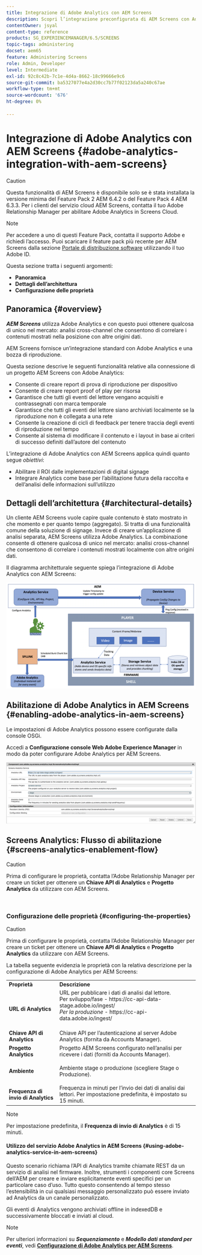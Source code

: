 ```yaml
---
title: Integrazione di Adobe Analytics con AEM Screens
description: Scopri l’integrazione preconfigurata di AEM Screens con Adobe Analytics e una bozza di gioco.
contentOwner: jsyal
content-type: reference
products: SG_EXPERIENCEMANAGER/6.5/SCREENS
topic-tags: administering
docset: aem65
feature: Administering Screens
role: Admin, Developer
level: Intermediate
exl-id: 92c8c42b-7c1e-4d4a-8662-18c99666e9c6
source-git-commit: ba5327077e4a2d30cc7b77f02123da5a240c67ae
workflow-type: tm+mt
source-wordcount: '676'
ht-degree: 0%

---
```


# Integrazione di Adobe Analytics con AEM Screens {#adobe-analytics-integration-with-aem-screens}

>[!CAUTION]
>
>Questa funzionalità di AEM Screens è disponibile solo se è stata installata la versione minima del Feature Pack 2 AEM 6.4.2 o del Feature Pack 4 AEM 6.3.3. Per i clienti del servizio cloud AEM Screens, contatta il tuo Adobe Relationship Manager per abilitare Adobe Analytics in Screens Cloud.

>[!NOTE]
>
>Per accedere a uno di questi Feature Pack, contatta il supporto Adobe e richiedi l’accesso. Puoi scaricare il feature pack più recente per AEM Screens dalla sezione [Portale di distribuzione software](https://experience.adobe.com/#/downloads/content/software-distribution/it/aem.html) utilizzando il tuo Adobe ID.

Questa sezione tratta i seguenti argomenti:

* **Panoramica**
* **Dettagli dell’architettura**
* **Configurazione delle proprietà**

## Panoramica {#overview}

***AEM Screens*** utilizza Adobe Analytics e con questo puoi ottenere qualcosa di unico nel mercato: analisi cross-channel che consentono di correlare i contenuti mostrati nella posizione con altre origini dati.

AEM Screens fornisce un’integrazione standard con Adobe Analytics e una bozza di riproduzione.

Questa sezione descrive le seguenti funzionalità relative alla connessione di un progetto AEM Screens con Adobe Analytics:

* Consente di creare report di prova di riproduzione per dispositivo
* Consente di creare report proof of play per risorsa
* Garantisce che tutti gli eventi del lettore vengano acquisiti e contrassegnati con marca temporale
* Garantisce che tutti gli eventi del lettore siano archiviati localmente se la riproduzione non è collegata a una rete
* Consente la creazione di cicli di feedback per tenere traccia degli eventi di riproduzione nel tempo
* Consente al sistema di modificare il contenuto e i layout in base ai criteri di successo definiti dall’autore del contenuto

L’integrazione di Adobe Analytics con AEM Screens applica quindi quanto segue *obiettivi*:

* Abilitare il ROI dalle implementazioni di digital signage
* Integrare Analytics come base per l’abilitazione futura della raccolta e dell’analisi delle informazioni sull’utilizzo

## Dettagli dell’architettura {#architectural-details}

Un cliente AEM Screens vuole capire quale contenuto è stato mostrato in che momento e per quanto tempo (aggregato). Si tratta di una funzionalità comune della soluzione di signage. Invece di creare un’applicazione di analisi separata, AEM Screens utilizza Adobe Analytics. La combinazione consente di ottenere qualcosa di unico nel mercato: analisi cross-channel che consentono di correlare i contenuti mostrati localmente con altre origini dati.

Il diagramma architetturale seguente spiega l’integrazione di Adobe Analytics con AEM Screens:

![screen_shot_2018-09-12at85611am](assets/screen_shot_2018-09-12at85611am.png)

## Abilitazione di Adobe Analytics in AEM Screens {#enabling-adobe-analytics-in-aem-screens}

Le impostazioni di Adobe Analytics possono essere configurate dalla console OSGi.

Accedi a **Configurazione console Web Adobe Experience Manager** in modo da poter configurare Adobe Analytics per AEM Screens.

![screen_shot_2018-09-04at25550pm](assets/screen_shot_2018-09-04at25550pm.png)

## Screens Analytics: Flusso di abilitazione {#screens-analytics-enablement-flow}

>[!CAUTION]
>
>Prima di configurare le proprietà, contatta l’Adobe Relationship Manager per creare un ticket per ottenere un **Chiave API di Analytics** e **Progetto Analytics** da utilizzare con AEM Screens.

![]()

### Configurazione delle proprietà {#configuring-the-properties}

>[!CAUTION]
>
>Prima di configurare le proprietà, contatta l’Adobe Relationship Manager per creare un ticket per ottenere un **Chiave API di Analytics** e **Progetto Analytics** da utilizzare con AEM Screens.

La tabella seguente evidenzia le proprietà con la relativa descrizione per la configurazione di Adobe Analytics per AEM Screens:

<table>
 <tbody>
  <tr>
   <td><strong>Proprietà</strong></td>
   <td><strong>Descrizione</strong></td>
  </tr>
  <tr>
   <td><strong>URL di Analytics</strong></td>
   <td>URL per pubblicare i dati di analisi dal lettore. <br>
   Per sviluppo/fase</em> - https://cc-api-data-stage.adobe.io/ingest/<br /> <em>Per la produzione</em> - https://cc-api-data.adobe.io/ingest/<br /> <br /></td>
  </tr>
  <tr>
   <td><strong>Chiave API di Analytics</strong></td>
   <td>Chiave API per l’autenticazione al server Adobe Analytics (fornita da Accounts Manager).</td>
  </tr>
  <tr>
   <td><strong>Progetto Analytics</strong></td>
   <td>Progetto AEM Screens configurato nell’analisi per ricevere i dati (forniti da Accounts Manager).</td>
  </tr>
  <tr>
   <td><strong>Ambiente</strong></td>
   <td><p>Ambiente stage o produzione (scegliere Stage o Produzione).</p></td>
  </tr>
  <tr>
   <td><strong>Frequenza di invio di Analytics</strong></td>
   <td>Frequenza in minuti per l’invio dei dati di analisi dai lettori. Per impostazione predefinita, è impostato su 15 minuti.</td>
  </tr>
 </tbody>
</table>

>[!NOTE]
>
>Per impostazione predefinita, il **Frequenza di invio di Analytics** è di 15 minuti.

#### Utilizzo del servizio Adobe Analytics in AEM Screens {#using-adobe-analytics-service-in-aem-screens}

Questo scenario richiama l’API di Analytics tramite chiamate REST da un servizio di analisi nel firmware. Inoltre, strumenti i componenti core Screens dell’AEM per creare e inviare esplicitamente eventi specifici per un particolare caso d’uso. Tutto questo consentendo al tempo stesso l’estensibilità in cui qualsiasi messaggio personalizzato può essere inviato ad Analytics da un canale personalizzato.

Gli eventi di Analytics vengono archiviati offline in indexedDB e successivamente bloccati e inviati al cloud.

>[!NOTE]
>
>Per ulteriori informazioni su ***Sequenziamento*** e ***Modello dati standard per eventi***, vedi **[Configurazione di Adobe Analytics per AEM Screens](configuring-adobe-analytics-aem-screens.md)**.
